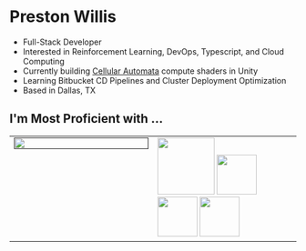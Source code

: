 # Preston Willis
- Full-Stack Developer
- Interested in Reinforcement Learning, DevOps, Typescript, and Cloud Computing
- Currently building [Cellular Automata](https://www.techtarget.com/searchenterprisedesktop/definition/cellular-automaton#:~:text=A%20cellular%20automaton%20(CA)%20is,the%20states%20of%20neighboring%20cells.) compute shaders in Unity
- Learning Bitbucket CD Pipelines and Cluster Deployment Optimization
- Based in Dallas, TX

## I'm Most Proficient with ...

  <table cellpadding="0">
  <tr style="padding: 0">
    <!-- GitHub Stats Card -->  
    <td valign="top" width="50%" >  
      <a href="">
        <img align="top" width="100%" src="https://github-readme-stats.vercel.app/api/top-langs/?username=preston-willis&exclude_repo=Bipedal-Walker,Saltie,RLBot-NeuroEvolution&layout=pie&hide=css,html,c&theme=tokyonight&hide_border=true" />
      </a>
    </td>
    <!-- GitHub Top Language Card -->
    <td valign="top">
      <img height="100" src="https://skillicons.dev/icons?i=ts,py,postgres,kubernetes,aws"/>
      <img height="70" src="https://skillicons.dev/icons?i=react,flask,graphql,apollo,django,prisma"/>
      <img height="70" src="https://skillicons.dev/icons?i=nodejs,nextjs,docker,githubactions,expressjs,arduino"/>
      <img height="70" src="https://skillicons.dev/icons?i=cpp,raspberrypi,tensorflow,pytorch,unity,vim"/>
    </td>
  </tr>
</table>

